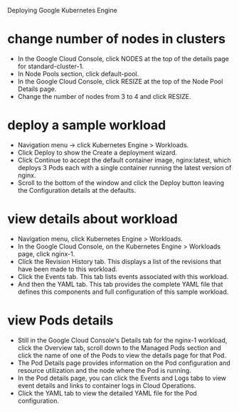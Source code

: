 Deploying Google Kubernetes Engine


# change number of nodes in clusters
- In the Google Cloud Console, click NODES at the top of the details page for standard-cluster-1.
- In Node Pools section, click default-pool.
- In the Google Cloud Console, click RESIZE at the top of the Node Pool Details page.
- Change the number of nodes from 3 to 4 and click RESIZE.

# deploy a sample workload
- Navigation menu -> click Kubernetes Engine > Workloads.
- Click Deploy to show the Create a deployment wizard.
- Click Continue to accept the default container image, nginx:latest, which deploys 3 Pods each with a single container running the latest version of nginx.
- Scroll to the bottom of the window and click the Deploy button leaving the Configuration details at the defaults.

# view details about workload
- Navigation menu, click Kubernetes Engine > Workloads.
- In the Google Cloud Console, on the Kubernetes Engine > Workloads page, click nginx-1.
- Click the Revision History tab. This displays a list of the revisions that have been made to this workload.
- Click the Events tab. This tab lists events associated with this workload.
- And then the YAML tab. This tab provides the complete YAML file that defines this components and full configuration of this sample workload.

# view Pods details
- Still in the Google Cloud Console's Details tab for the nginx-1 workload, click the Overview tab, scroll down to the Managed Pods section and click the name of one of the Pods to view the details page for that Pod.
- The Pod Details page provides information on the Pod configuration and resource utilization and the node where the Pod is running.
- In the Pod details page, you can click the Events and Logs tabs to view event details and links to container logs in Cloud Operations.
- Click the YAML tab to view the detailed YAML file for the Pod configuration.
